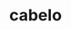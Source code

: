 ---
layout: post
title: "cabelo"
day: "2024-07-22"
text: "
hoje acordei melhor,,, mas resolvi cortar o cabelo e achei uma merda acabei ficando mais ansioso de novo<br>
POREM<br><br>
depois de uma longa sessao com o psicologo eu lembrei que produtos de cabelo EXISTEM e FUNCIONAM eu nao usava pomada faz muito tempo porque não achava muito bom mas hoje usei e deixou meu cabelo tão melhor consegui até ficar feliz ter vontade de fazer as coisas ser social etc etc etc
"
---